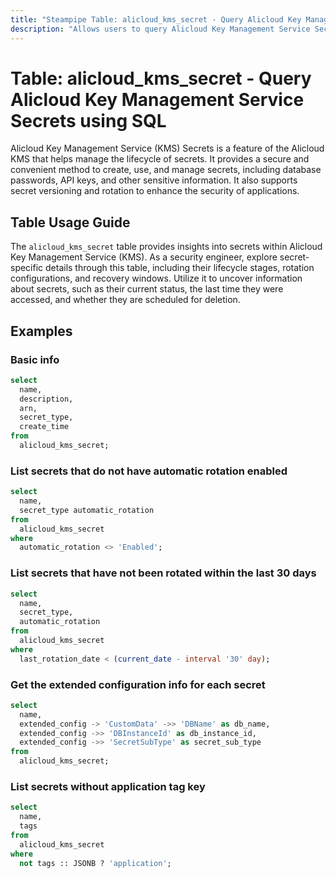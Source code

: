 ```yaml
---
title: "Steampipe Table: alicloud_kms_secret - Query Alicloud Key Management Service Secrets using SQL"
description: "Allows users to query Alicloud Key Management Service Secrets, specifically the detailed information of the secrets including their version stages, rotation configuration, and recovery window."
---
```


# Table: alicloud_kms_secret - Query Alicloud Key Management Service Secrets using SQL

Alicloud Key Management Service (KMS) Secrets is a feature of the Alicloud KMS that helps manage the lifecycle of secrets. It provides a secure and convenient method to create, use, and manage secrets, including database passwords, API keys, and other sensitive information. It also supports secret versioning and rotation to enhance the security of applications.

## Table Usage Guide

The `alicloud_kms_secret` table provides insights into secrets within Alicloud Key Management Service (KMS). As a security engineer, explore secret-specific details through this table, including their lifecycle stages, rotation configurations, and recovery windows. Utilize it to uncover information about secrets, such as their current status, the last time they were accessed, and whether they are scheduled for deletion.

## Examples

### Basic info

```sql
select
  name,
  description,
  arn,
  secret_type,
  create_time
from
  alicloud_kms_secret;
```

### List secrets that do not have automatic rotation enabled

```sql
select
  name,
  secret_type automatic_rotation
from
  alicloud_kms_secret
where
  automatic_rotation <> 'Enabled';
```

### List secrets that have not been rotated within the last 30 days

```sql
select
  name,
  secret_type,
  automatic_rotation
from
  alicloud_kms_secret
where
  last_rotation_date < (current_date - interval '30' day);
```

### Get the extended configuration info for each secret

```sql
select
  name,
  extended_config -> 'CustomData' ->> 'DBName' as db_name,
  extended_config ->> 'DBInstanceId' as db_instance_id,
  extended_config ->> 'SecretSubType' as secret_sub_type
from
  alicloud_kms_secret;
```

### List secrets without application tag key

```sql
select
  name,
  tags
from
  alicloud_kms_secret
where
  not tags :: JSONB ? 'application';
```
